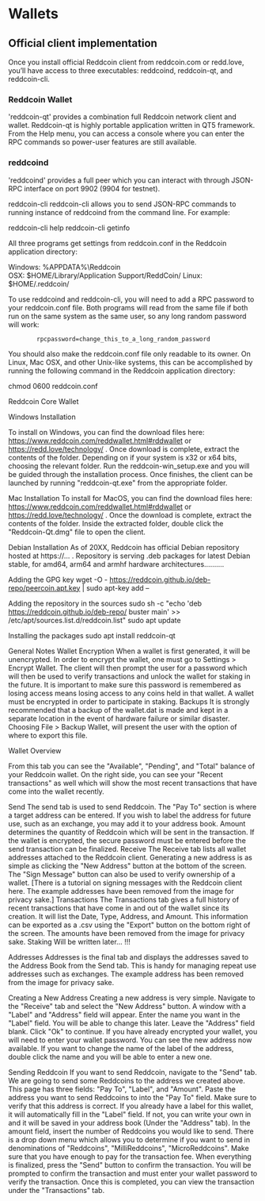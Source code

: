# Wallets
 
## Official client implementation

Once you install official Reddcoin client from reddcoin.com or redd.love, you’ll have access to three executables: reddcoind, reddcoin-qt, and reddcoin-cli.

### Reddcoin Wallet

'reddcoin-qt' provides a combination full Reddcoin network client and wallet. Reddcoin-qt is highly portable application written in QT5 framework. From the Help menu, you can access a console where you can enter the RPC commands so power-user features are still available.
 
### reddcoind
'reddcoind' provides a full peer which you can interact with through JSON-RPC interface on port 9902 (9904 for testnet).
 
reddcoin-cli
reddcoin-cli allows you to send JSON-RPC commands to running instance of reddcoind from the command line. For example:
 
reddcoin-cli help
reddcoin-cli getinfo
 
All three programs get settings from reddcoin.conf in the Reddcoin application directory:
 
Windows: %APPDATA%\Reddcoin\
OSX: $HOME/Library/Application Support/ReddCoin/
Linux: $HOME/.reddcoin/
 
To use reddcoind  and reddcoin-cli, you will need to add a RPC password to your reddcoin.conf file. Both programs will read from the same file if both run on the same system as the same user, so any long random password will work:
 
         	rpcpassword=change_this_to_a_long_random_password
You should also make the reddcoin.conf file only readable to its owner. On Linux, Mac OSX, and other Unix-like systems, this can be accomplished by running the following command in the Reddcoin application directory:
 
chmod 0600 reddcoin.conf
 
 
 
Reddcoin Core Wallet     	
 
Windows Installation
 
To install on Windows, you can find the download files here: https://www.reddcoin.com/reddwallet.html#rddwallet or https://redd.love/technology/ . Once download is complete, extract the contents of the folder. Depending on if your system is x32 or x64 bits, choosing the relevant folder. Run the reddcoin-win_setup.exe and you will be guided through the installation process. Once finishes, the client can be launched by running "reddcoin-qt.exe" from the appropriate folder.
 
Mac Installation
To install for MacOS, you can find the download files here:
https://www.reddcoin.com/reddwallet.html#rddwallet or https://redd.love/technology/ . Once the download is complete, extract the contents of the folder. Inside the extracted folder, double click the "Reddcoin-Qt.dmg" file to open the client.
 
Debian Installation
As of 20XX, Reddcoin has official Debian repository hosted at https://... . Repository is serving .deb packages for latest Debian stable, for amd64, arm64 and armhf hardware architectures……….
 
Adding the GPG key
wget -O - https://reddcoin.github.io/deb-repo/peercoin.apt.key | sudo apt-key add –
 
Adding the repository in the sources
sudo sh -c "echo 'deb https://reddcoin.github.io/deb-repo/ buster main' >> /etc/apt/sources.list.d/reddcoin.list"
sudo apt update
 
Installing the packages
sudo apt install reddcoin-qt
 
 
 
 
General Notes
Wallet Encryption
When a wallet is first generated, it will be unencrypted. In order to encrypt the wallet, one must go to Settings > Encrypt Wallet. The client will then prompt the user for a password which will then be used to verify transactions and unlock the wallet for staking in the future. It is important to make sure this password is remembered as losing access means losing access to any coins held in that wallet. A wallet must be encrypted in order to participate in staking.
Backups
It is strongly recommended that a backup of the wallet.dat is made and kept in a separate location in the event of hardware failure or similar disaster. Choosing File > Backup Wallet, will present the user with the option of where to export this file.
 
 
Wallet Overview
 
From this tab you can see the "Available", "Pending", and "Total" balance of your Reddcoin wallet. On the right side, you can see your "Recent transactions" as well which will show the most recent transactions that have come into the wallet recently.
 
Send
The send tab is used to send Reddcoin. The "Pay To" section is where a target address can be entered. If you wish to label the address for future use, such as an exchange, you may add it to your address book. Amount determines the quantity of Reddcoin which will be sent in the transaction. If the wallet is encrypted, the secure password must be entered before the send transaction can be finalized.
Receive
The Receive tab lists all wallet addresses attached to the Reddcoin client. Generating a new address is as simple as clicking the "New Address" button at the bottom of the screen. The "Sign Message" button can also be used to verify ownership of a wallet. [There is a tutorial on signing messages with the Reddcoin client here. The example addresses have been removed from the image for privacy sake.]
Transactions
The Transactions tab gives a full history of recent transactions that have come in and out of the wallet since its creation. It will list the Date, Type, Address, and Amount. This information can be exported as a .csv using the "Export" button on the bottom right of the screen. The amounts have been removed from the image for privacy sake.
Staking
Will be written later… !!!
 
Addresses
Addresses is the final tab and displays the addresses saved to the Address Book from the Send tab. This is handy for managing repeat use addresses such as exchanges. The example address has been removed from the image for privacy sake.
 
Creating a New Address
Creating a new address is very simple. Navigate to the "Receive" tab and select the "New Address" button. A window with a "Label" and "Address" field will appear. Enter the name you want in the "Label" field. You will be able to change this later. Leave the "Address" field blank. Click "Ok" to continue. If you have already encrypted your wallet, you will need to enter your wallet password.
You can see the new address now available. If you want to change the name of the label of the address, double click the name and you will be able to enter a new one.
 
 
Sending Reddcoin
If you want to send Reddcoin, navigate to the "Send" tab. We are going to send some Reddcoins to the address we created above. This page has three fields: "Pay To", "Label", and "Amount". Paste the address you want to send Reddcoins to into the "Pay To" field. Make sure to verify that this address is correct. If you already have a label for this wallet, it will automatically fill in the "Label" field. If not, you can write your own in and it will be saved in your address book (Under the "Address" tab). In the amount field, insert the number of Reddcoins you would like to send. There is a drop down menu which allows you to determine if you want to send in denominations of "Reddcoins", "MilliReddcoins", "MicroReddcoins". Make sure that you have enough to pay for the transaction fee. When everything is finalized, press the "Send" button to confirm the transaction. You will be prompted to confirm the transaction and must enter your wallet password to verify the transaction. Once this is completed, you can view the transaction under the "Transactions" tab.
